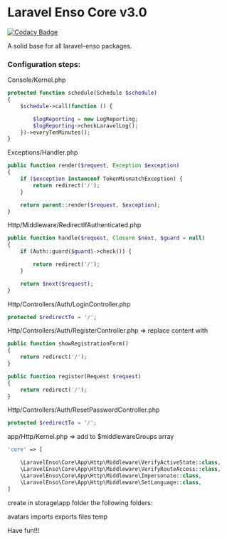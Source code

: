 # Laravel Enso Core v3.0
[![Codacy Badge](https://api.codacy.com/project/badge/Grade/ba5e8fe6e1dc427590d9bad7721ca037)](https://www.codacy.com/app/laravel-enso/Core?utm_source=github.com&amp;utm_medium=referral&amp;utm_content=laravel-enso/Core&amp;utm_campaign=Badge_Grade)

A solid base for all laravel-enso packages.

### Configuration steps:

Console/Kernel.php

```php
protected function schedule(Schedule $schedule)
{
    $schedule->call(function () {

        $logReporting = new LogReporting;
        $logReporting->checkLaravelLog();
    })->everyTenMinutes();
}
```

Exceptions/Handler.php

```php
public function render($request, Exception $exception)
{
    if ($exception instanceof TokenMismatchException) {
        return redirect('/');
    }

    return parent::render($request, $exception);
}
```

Http/Middleware/RedirectIfAuthenticated.php

```php
public function handle($request, Closure $next, $guard = null)
{
    if (Auth::guard($guard)->check()) {

        return redirect('/');
    }

    return $next($request);
}

```

Http/Controllers/Auth/LoginController.php

```php
protected $redirectTo = '/';
```

Http/Controllers/Auth/RegisterController.php => replace content with

```php
public function showRegistrationForm()
{
    return redirect('/');
}

public function register(Request $request)
{
    return redirect('/');
}
```

Http/Controllers/Auth/ResetPasswordController.php

```php
protected $redirectTo = '/';
```

app/Http/Kernel.php => add to $middlewareGroups array

```php
'core' => [

    \LaravelEnso\Core\App\Http\Middleware\VerifyActiveState::class,
    \LaravelEnso\Core\App\Http\Middleware\VerifyRouteAccess::class,
    \LaravelEnso\Core\App\Http\Middleware\Impersonate::class,
    \LaravelEnso\Core\App\Http\Middleware\SetLanguage::class,
]
```

create in storage\app folder the following folders:

avatars
imports
exports
files
temp

Have fun!!!
